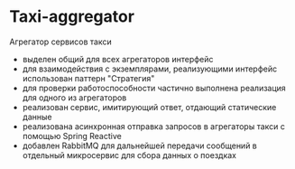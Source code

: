 Taxi-aggregator
================
Агрегатор сервисов такси
- выделен общий для всех агрегаторов интерфейс
- для взаимодействия с экземплярами, реализующими интерфейс использован паттерн "Стратегия"
- для проверки работоспособности частично выполнена реализация для одного из агрегаторов
- реализован сервис, имитирующий ответ, отдающий статические данные
- реализована асинхронная отправка запросов в агрегаторы такси с помощью Spring Reactive
- добавлен RabbitMQ для дальнейшей передачи сообщений в отдельный микросервис для сбора данных о поездках
